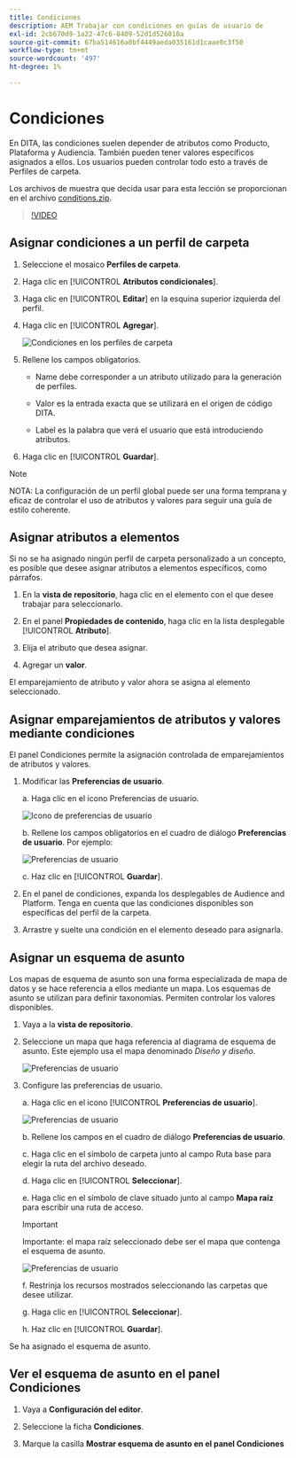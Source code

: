 ```yaml
---
title: Condiciones
description: AEM Trabajar con condiciones en guías de usuario de
exl-id: 2cb670d9-1a22-47c6-8409-52d1d526010a
source-git-commit: 67ba514616a0bf4449aeda035161d1caae0c3f50
workflow-type: tm+mt
source-wordcount: '497'
ht-degree: 1%

---
```


# Condiciones

En DITA, las condiciones suelen depender de atributos como Producto, Plataforma y Audiencia. También pueden tener valores específicos asignados a ellos. Los usuarios pueden controlar todo esto a través de Perfiles de carpeta.

Los archivos de muestra que decida usar para esta lección se proporcionan en el archivo [conditions.zip](assets/conditions.zip).

>[!VIDEO](https://video.tv.adobe.com/v/342755?quality=12&learn=on)

## Asignar condiciones a un perfil de carpeta

1. Seleccione el mosaico **Perfiles de carpeta**.

1. Haga clic en [!UICONTROL **Atributos condicionales**].

1. Haga clic en [!UICONTROL **Editar**] en la esquina superior izquierda del perfil.

1. Haga clic en [!UICONTROL **Agregar**].

   ![Condiciones en los perfiles de carpeta](images/lesson-13/add-name.png)

1. Rellene los campos obligatorios.

   - Name debe corresponder a un atributo utilizado para la generación de perfiles.

   - Valor es la entrada exacta que se utilizará en el origen de código DITA.

   - Label es la palabra que verá el usuario que está introduciendo atributos.

1. Haga clic en [!UICONTROL **Guardar**].

>[!NOTE]
>
>NOTA: La configuración de un perfil global puede ser una forma temprana y eficaz de controlar el uso de atributos y valores para seguir una guía de estilo coherente.

## Asignar atributos a elementos

Si no se ha asignado ningún perfil de carpeta personalizado a un concepto, es posible que desee asignar atributos a elementos específicos, como párrafos.

1. En la **vista de repositorio**, haga clic en el elemento con el que desee trabajar para seleccionarlo.

1. En el panel **Propiedades de contenido**, haga clic en la lista desplegable [!UICONTROL **Atributo**].

1. Elija el atributo que desea asignar.

1. Agregar un **valor**.

El emparejamiento de atributo y valor ahora se asigna al elemento seleccionado.

## Asignar emparejamientos de atributos y valores mediante condiciones

El panel Condiciones permite la asignación controlada de emparejamientos de atributos y valores.

1. Modificar las **Preferencias de usuario**.

   a. Haga clic en el icono Preferencias de usuario.

   ![Icono de preferencias de usuario](images/lesson-13/user-prefs-icon.png)

   b. Rellene los campos obligatorios en el cuadro de diálogo **Preferencias de usuario**. Por ejemplo:

   ![Preferencias de usuario](images/lesson-13/user-preferences.png)

   c. Haz clic en [!UICONTROL **Guardar**].

1. En el panel de condiciones, expanda los desplegables de Audience and Platform. Tenga en cuenta que las condiciones disponibles son específicas del perfil de la carpeta.

1. Arrastre y suelte una condición en el elemento deseado para asignarla.

## Asignar un esquema de asunto

Los mapas de esquema de asunto son una forma especializada de mapa de datos y se hace referencia a ellos mediante un mapa. Los esquemas de asunto se utilizan para definir taxonomías. Permiten controlar los valores disponibles.

1. Vaya a la **vista de repositorio**.

1. Seleccione un mapa que haga referencia al diagrama de esquema de asunto. Este ejemplo usa el mapa denominado _Diseño y diseño_.

   ![Preferencias de usuario](images/lesson-13/subject-scheme-map.png)

1. Configure las preferencias de usuario.

   a. Haga clic en el icono [!UICONTROL **Preferencias de usuario**].

   ![Preferencias de usuario](images/lesson-13/user-prefs-icon-2.png)

   b. Rellene los campos en el cuadro de diálogo **Preferencias de usuario**.

   c. Haga clic en el símbolo de carpeta junto al campo Ruta base para elegir la ruta del archivo deseado.

   d. Haga clic en [!UICONTROL **Seleccionar**].

   e. Haga clic en el símbolo de clave situado junto al campo **Mapa raíz** para escribir una ruta de acceso.

   >[!IMPORTANT]
   >
   >Importante: el mapa raíz seleccionado debe ser el mapa que contenga el esquema de asunto.

   ![Preferencias de usuario](images/lesson-13/user-preferences-2.png)

   f. Restrinja los recursos mostrados seleccionando las carpetas que desee utilizar.

   g. Haga clic en [!UICONTROL **Seleccionar**].

   h. Haz clic en [!UICONTROL **Guardar**].

Se ha asignado el esquema de asunto.

## Ver el esquema de asunto en el panel Condiciones

1. Vaya a **Configuración del editor**.

1. Seleccione la ficha **Condiciones**.

1. Marque la casilla **Mostrar esquema de asunto en el panel Condiciones**
